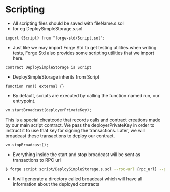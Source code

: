 # Scripting

-   All scripting files should be saved with fileName.s.sol
-   for eg DeploySimpleStorage.s.sol

```solidity
import {Script} from "forge-std/Script.sol";
```

-   Just like we may import Forge Std to get testing utilities when writing tests, Forge Std also provides some scripting utilities that we import here.

```solidity
contract DeploySimpleStorage is Script
```

-   DeploySimpleStorage inherits from Script

```solidity
function run() external {}
```

-   By default, scripts are executed by calling the function named run, our entrypoint.

```solidity
vm.startBroadcast(deployerPrivateKey);
```

This is a special cheatcode that records calls and contract creations made by our main script contract.
We pass the deployerPrivateKey in order to instruct it to use that key for signing the transactions.
Later, we will broadcast these transactions to deploy our contract.

```solidity
vm.stopBroadcast();
```

-   Everything inside the start and stop broadcast will be sent as transactions to RPC url

```sh
$ forge script script/DeploySimpleStorage.s.sol --rpc-url {rpc_url} --private-key {private-key} --broadcast
```

-   It will generate a directory called broadcast which will have all information about the deployed contracts
